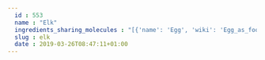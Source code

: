 ```yaml
---
  id : 553
  name : "Elk"
  ingredients_sharing_molecules : "[{'name': 'Egg', 'wiki': 'Egg_as_food', 'id': 0, 'category': 'Animal Product', 'common_molecules': [1130, 644104, 8094]}, {'name': 'Bread', 'wiki': 'Bread', 'id': 2, 'category': 'Bakery', 'common_molecules': [1130, 644104, 8094]}, {'name': 'Rye Bread', 'wiki': 'Rye_bread', 'id': 3, 'category': 'Bakery', 'common_molecules': [1130, 644104, 8094]}, {'name': 'Wholewheat Bread', 'wiki': 'Whole_wheat_bread', 'id': 6, 'category': 'Bakery', 'common_molecules': [1130, 644104, 8094]}, {'name': 'Beer', 'wiki': 'Beer', 'id': 9, 'category': 'Beverage Alcoholic', 'common_molecules': [1130, 644104, 8094]}]"
  slug : elk
  date : 2019-03-26T08:47:11+01:00
---
```



